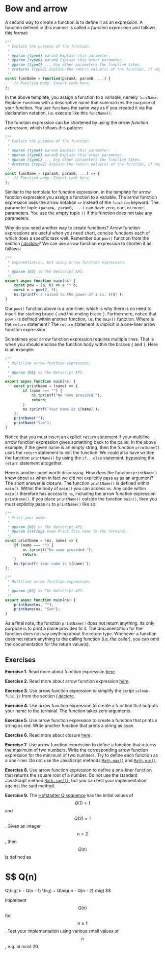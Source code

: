 # Bow and arrow

A second way to create a function is to define it as an expression. A function
defined in this manner is called a _function expression_ and follows this
format:

```js
/**
 * Explain the purpose of the function.
 *
 * @param {typeA} paramA Explain this parameter.
 * @param {typeB} paramB Explain this other parameter.
 * @param {typeC} ... Any other parameters the function takes.
 * @returns {typeZ} Explain the return value(s) of the function, if any.
 */
const funcName = function(paramA, paramB, ...) {
    // Function body. Insert code here.
};
```

In the above template, you assign a function to a variable, namely `funcName`.
Replace `funcName` with a descriptive name that summarizes the purpose of your
function. You use `funcName` the same way as if you created it via the
declaration notation, i.e. execute like this `funcName()`.

The function expression can be shortened by using the _arrow function
expression_, which follows this pattern:

```js
/**
 * Explain the purpose of the function.
 *
 * @param {typeA} paramA Explain this parameter.
 * @param {typeB} paramB Explain this other parameter.
 * @param {typeC} ... Any other parameters the function takes.
 * @returns {typeZ} Explain the return value(s) of the function, if any.
 */
const funcName = (paramA, paramB, ...) => {
    // Function body. Insert code here.
};
```

Similar to the template for function expression, in the template for arrow
function expression you assign a function to a variable. The arrow function
expression uses the arrow notation `=>` instead of the `function` keyword. The
parameter tuple `(paramA, paramB, ...)` can have zero, one, or more parameters.
You use the empty tuple `()` if the function does not take any parameters.

Why do you need another way to create functions? Arrow function expressions are
useful when you need short, concise functions each of which does a specific task
well. Remember our `pow()` function from the section [_I declare_](declare.md)?
We can use arrow function expression to shorten it as follows:

```js
/**
 * Exponentiation, but using arrow function expression.
 *
 * @param {NS} ns The Netscript API.
 */
export async function main(ns) {
    const pow = (a, b) => a ** b;
    const n = pow(2, 3);
    ns.tprintf(`2 raised to the power of 3 is: ${n}`);
}
```

Our `pow()` function above is a one-liner, which is why there is no need to
insert the starting brace `{` and the ending brace `}`. Furthermore, notice that
`pow()` is defined within another function, i.e. the `main()` function. Where is
the `return` statement? The `return` statement is implicit in a one-liner arrow
function expression.

Sometimes your arrow function expression requires multiple lines. That is when
you should enclose the function body within the braces `{` and `}`. Here is an
example:

```js
/**
 * Multiline arrow function expression.
 *
 * @param {NS} ns The Netscript API.
 */
export async function main(ns) {
    const printName = (name) => {
        if (name === "") {
            ns.tprintf("No name provided.");
            return;
        }
        ns.tprintf(`Your name is ${name}`);
    };
    printName("");
    printName("Sam");
}
```

Notice that you must insert an explicit `return` statement if your multiline
arrow function expression gives something back to the caller. In the above
example, if the given name is an empty string, then the function `printName()`
uses the `return` statement to exit the function. We could also have written the
function `printName()` by using the `if...else` statement, bypassing the
`return` statement altogether.

Here is another point worth discussing. How does the function `printName()` know
about `ns` when in fact we did not explicitly pass `ns` as an argument? The
short answer is _closure_. The function `printName()` is defined within
`main()`. Within the body of `main()` you can access `ns`. Any code within
`main()` therefore has access to `ns`, including the arrow function expression
`printName()`. If you place `printName()` outside the function `main()`, then
you must explicitly pass `ns` to `printName()` like so:

```js
/**
 * Print your name.
 *
 * @param {NS} ns The Netscript API.
 * @param {string} name Print this name to the terminal.
 */
const printName = (ns, name) => {
    if (name === "") {
        ns.tprintf("No name provided.");
        return;
    }
    ns.tprintf(`Your name is ${name}`);
};

/**
 * Multiline arrow function expression.
 *
 * @param {NS} ns The Netscript API.
 */
export async function main(ns) {
    printName(ns, "");
    printName(ns, "Sam");
}
```

As a final note, the function `printName()` does not return anything. Its only
purpose is to print a name provided to it. The documentation for the function
does not say anything about the return type. Whenever a function does not return
anything to the calling function (i.e. the caller), you can omit the
documentation for the return value(s).

<!-- ====================================================================== -->

## Exercises

**Exercise 1.** Read more about function expression
[here](https://developer.mozilla.org/en-US/docs/Web/JavaScript/Reference/Operators/function).

**Exercise 2.** Read more about arrow function expression
[here](https://developer.mozilla.org/en-US/docs/Web/JavaScript/Reference/Functions/Arrow_functions).

**Exercise 3.** Use arrow function expression to simplify the script
`salmon-func.js` from the section [_I declare_](declare.md).

**Exercise 4.** Use arrow function expression to create a function that outputs
your name to the terminal. The function takes zero arguments.

**Exercise 5.** Use arrow function expression to create a function that prints a
string as red. Write another function that prints a string as cyan.

**Exercise 6.** Read more about closure
[here](https://developer.mozilla.org/en-US/docs/Web/JavaScript/Closures).

**Exercise 7.** Use arrow function expression to define a function that returns
the maximum of two numbers. Write the corresponding arrow function expression
for the minimum of two numbers. Try to define each function as a one-liner. Do
not use the JavaScript methods
[`Math.max()`](https://developer.mozilla.org/en-US/docs/Web/JavaScript/Reference/Global_Objects/Math/max)
and
[`Math.min()`](https://developer.mozilla.org/en-US/docs/Web/JavaScript/Reference/Global_Objects/Math/min).

**Exercise 8.** Use arrow function expression to define a one-liner function
that returns the square root of a number. Do not use the standard JavaScript
method
[`Math.sqrt()`](https://developer.mozilla.org/en-US/docs/Web/JavaScript/Reference/Global_Objects/Math/sqrt),
but you can test your implementation against the said method.

**Exercise 9.** The
[Hofstadter Q sequence](https://en.wikipedia.org/wiki/Hofstadter_sequence) has
the initial values of $$Q(1) = 1$$ and $$Q(2) = 1$$. Given an integer $$n > 2$$,
then $$Q(n)$$ is defined as

$$
Q(n)
=
Q\big( n - Q(n - 1) \big)
+
Q\big( n - Q(n - 2) \big)
$$

Implement $$Q(n)$$ for $$n \geq 1$$. Test your implementation using various
small values of $$n$$, e.g. at most 20.

